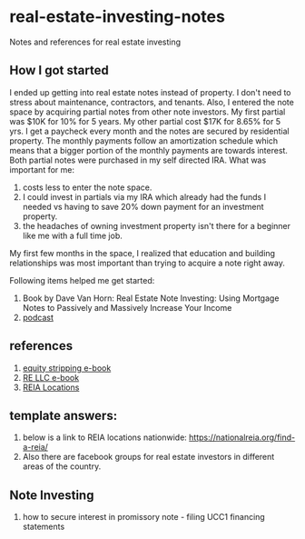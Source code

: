 # real-estate-investing-notes
Notes and references for real estate investing

## How I got started
I ended up getting into real estate notes instead of property. I don't need to stress about maintenance, contractors, and tenants. Also, I entered the note space by acquiring partial notes from other note investors. My first partial was $10K for 10% for 5 years. My other partial cost $17K for 8.65% for 5 yrs. I get a paycheck every month and the notes are secured by residential property. The monthly payments follow an amortization schedule which means that a bigger portion of the monthly payments are towards interest. Both partial notes were purchased in my self directed IRA. 
What was important for me: 
1. costs less to enter the note space.
2. I could invest in partials via my IRA which already had the funds I needed vs having to save 20% down payment for an investment property. 
3. the headaches of owning investment property isn't there for a beginner like me with a full time job. 

My first few months in the space, I realized that education and building relationships was most important than trying to acquire a note right away. 

Following items helped me get started:
1. Book by Dave Van Horn: Real Estate Note Investing: Using Mortgage Notes to Passively and Massively Increase Your Income
2. [podcast](https://www.stitcher.com/show/good-deeds-note-investing-podcast)

## references
1. [equity stripping e-book](https://information-services-unlimited.myshopify.com/collections/educational-programs/products/equity-stripping-excel-e-book)
2. [RE LLC e-book](https://information-services-unlimited.myshopify.com/collections/educational-programs/products/the-llc-master-machine-asset-protection-program)
3. [REIA Locations](https://nationalreia.org/find-a-reia/)

## template answers:
1. below is a link to REIA locations nationwide:
https://nationalreia.org/find-a-reia/
  1. Also there are facebook groups for real estate investors in different areas of the country.

## Note Investing
1. how to secure interest in promissory note - filing UCC1 financing statements 
